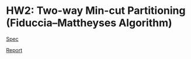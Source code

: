 # HW2: Two-way Min-cut Partitioning (Fiduccia–Mattheyses Algorithm)

[Spec](./CS6135_HW2_spec.pdf)

[Report](./CS6135_HW2_111062625_report.pdf)
